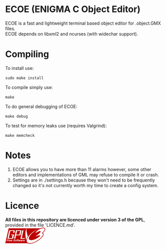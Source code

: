 ECOE (ENIGMA C Object Editor)  
===  
ECOE is a fast and lightweight terminal based object editor for .object.GMX files.  
ECOE depends on libxml2 and ncurses (with widechar support).  
  
Compiling  
==  
To install use:  
```
sudo make install
```  

To compile simply use:  
```
make
```
  
To do general debugging of ECOE:  
```
make debug
```  
  
To test for memory leaks use (requires Valgrind):  
```
make memcheck
```  
  
Notes  
==  
1. ECOE allows you to have more than 11 alarms however, some other editors and implementations of GML may refuse to compile it or crash.
2. Settings are in ./settings.h because they won't need to be frequently changed so it's not currently worth my time to create a config system.
  
Licence  
==
**All files in this repository are licenced under version 3 of the GPL**, 
provided in the file 'LICENCE.md'.  
![GPLv3](/misc/images/GPL-logo.png)  
